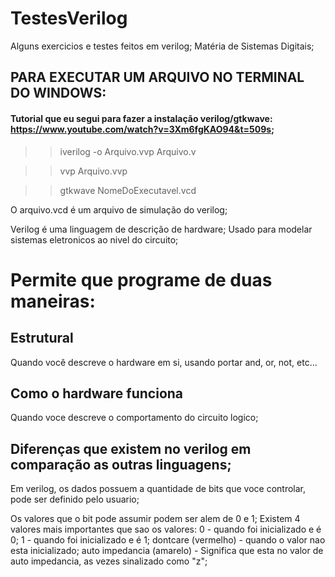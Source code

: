 # TestesVerilog

Alguns exercicios e testes feitos em verilog;
Matéria de Sistemas Digitais;

## PARA EXECUTAR UM ARQUIVO NO TERMINAL DO WINDOWS:

#### Tutorial que eu segui para fazer a instalação verilog/gtkwave: https://www.youtube.com/watch?v=3Xm6fgKAO94&t=509s;

> > iverilog -o Arquivo.vvp Arquivo.v

> > vvp Arquivo.vvp

> > gtkwave NomeDoExecutavel.vcd

O arquivo.vcd é um arquivo de simulação do verilog;

Verilog é uma linguagem de descrição de hardware;
Usado para modelar sistemas eletronicos ao nivel do circuito;

<h1>Permite que programe de duas maneiras:</h1>
<h2>Estrutural</h2>
Quando você descreve o hardware em si, usando portar and, or, not, etc...
<h2>Como o hardware funciona</h2>
Quando voce descreve o comportamento do circuito logico;

## Diferenças que existem no verilog em comparação as outras linguagens;

Em verilog, os dados possuem a quantidade de bits que voce controlar, pode ser definido pelo usuario;

Os valores que o bit pode assumir podem ser alem de 0 e 1; Existem 4 valores mais importantes que sao os valores:
0 - quando foi inicializado e é 0;
1 - quando foi inicializado e é 1;
dontcare (vermelho) - quando o valor nao esta inicializado;
auto impedancia (amarelo) - Significa que esta no valor de auto impedancia, as vezes sinalizado como "z";
